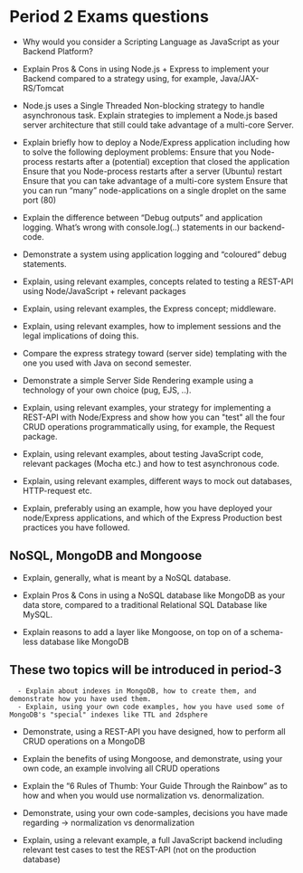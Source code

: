 # Period 2 Exams questions

- Why would you consider a Scripting Language as JavaScript as your Backend Platform?

 - Explain Pros & Cons in using Node.js + Express to implement your Backend compared to a strategy using, for example, Java/JAX-RS/Tomcat

- Node.js uses a Single Threaded Non-blocking strategy to handle asynchronous task. Explain strategies to implement a Node.js based server architecture that still could take advantage of a multi-core Server.

- Explain briefly how to deploy a Node/Express application including how to solve the following deployment problems:
Ensure that you Node-process restarts after a (potential) exception that closed the application
Ensure that you Node-process restarts after a server (Ubuntu) restart
Ensure that you can take advantage of a multi-core system
Ensure that you can run “many” node-applications on a single droplet on the same port (80)

- Explain the difference between “Debug outputs” and application logging. What’s wrong with console.log(..) statements in our backend-code.

- Demonstrate a system using application logging and       “coloured” debug statements.

- Explain, using relevant examples, concepts related to testing a REST-API using Node/JavaScript + relevant packages 

- Explain, using relevant examples, the Express concept; middleware.

- Explain, using relevant examples, how to implement sessions and the legal implications of doing this.

- Compare the express strategy toward (server side) templating with the one you used with Java on second semester.

- Demonstrate a simple Server Side Rendering example using a technology of your own choice (pug, EJS, ..).

- Explain, using relevant examples, your strategy for implementing a REST-API with Node/Express and show how you can "test" all the four CRUD operations programmatically using, for example, the Request package.

- Explain, using relevant examples, about testing JavaScript code, relevant packages (Mocha etc.) and how to test asynchronous code.

- Explain, using relevant examples, different ways to mock out databases, HTTP-request etc.

- Explain, preferably using an example, how you have deployed your node/Express applications, and which of the Express Production best practices you have followed.

NoSQL, MongoDB and Mongoose
-
- Explain, generally, what is meant by a NoSQL database.

- Explain Pros & Cons in using a NoSQL database like MongoDB as your data store, compared to a traditional Relational SQL Database like MySQL.

- Explain reasons to add a layer like Mongoose, on top on of a schema-less database like MongoDB

These two topics will be introduced in period-3
-
      - Explain about indexes in MongoDB, how to create them, and demonstrate how you have used them.
      - Explain, using your own code examples, how you have used some of MongoDB's "special" indexes like TTL and 2dsphere

- Demonstrate, using a REST-API you have designed, how to perform all CRUD operations on a MongoDB

- Explain the benefits of using Mongoose, and demonstrate, using your own code, an example involving all CRUD operations

- Explain the “6 Rules of Thumb: Your Guide Through the Rainbow” as to how and when you would use normalization vs. denormalization.

- Demonstrate, using your own code-samples, decisions you have made regarding → normalization vs denormalization 

- Explain, using a relevant example, a full JavaScript backend including relevant test cases to test the REST-API (not on the production database)
